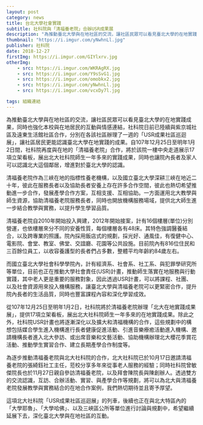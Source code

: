 ```yaml
---
layout: post
category: news
title: 台北大學社會實踐
subtitle: 社科院與「清福養老院」合辦USR成果展
description: "為推動臺北大學與在地社區的交流，讓社區民眾可以看見臺北大學的在地實踐成果，同時也強化本校與在地居民的互動與情感連結，社科院日前已陸續與紫京城社區及遠東生活館社區合作，分別在各該社區辦理了一週的「USR成果社區巡迴展」，讓社區居民更能認識臺北大學在地實踐的成果。自107年12月25日至明年1月2日間，社科院再度與在地的「清福養老院」合作，將於該院一樓中央走道展示17項立架看板，展出北大社科院師生一年多來的實踐成果，同時也讓院內長者及家人可以認識北大這個鄰居，增進對於臺北大學的認識。..."
thumbnail: "https://i.imgur.com/yNwhnLl.jpg"
publisher: 社科院
date: 2018-12-27
firstImg: https://i.imgur.com/GIYlxrv.jpg
otherImg:
    - src: https://i.imgur.com/WKRAgRX.jpg
    - src: https://i.imgur.com/Y9sSvG1.jpg
    - src: https://i.imgur.com/omobkx2.jpg
    - src: https://i.imgur.com/yNwhnLl.jpg
    - src: https://i.imgur.com/vcxDy7l.jpg

tags: 組織連結
---
```


為推動臺北大學與在地社區的交流，讓社區民眾可以看見臺北大學的在地實踐成果，同時也強化本校與在地居民的互動與情感連結，社科院日前已陸續與紫京城社區及遠東生活館社區合作，分別在各該社區辦理了一週的「USR成果社區巡迴展」，讓社區居民更能認識臺北大學在地實踐的成果。自107年12月25日至明年1月2日間，社科院再度與在地的「清福養老院」合作，將於該院一樓中央走道展示17項立架看板，展出北大社科院師生一年多來的實踐成果，同時也讓院內長者及家人可以認識北大這個鄰居，增進對於臺北大學的認識。

清福養老院作為三峽在地的指標性養老機構，以及國立臺北大學深耕三峽在地近二十年，彼此在服務長者以及協助長者安養上存在許多合作空間，彼此也熱切希望推動進一步合作，發展產學合作方案，互相支援、互相協助。一方面運用北大教學與師生資源，協助清福養老院服務長者，同時也開放機構服務場域，提供北大師生進一步結合教學與實務，以提升學生學習品質。

清福養老院自2010年開始投入興建，2012年開始接案，計有16個樓層(單位)分別營運，也依樓層來分不同的安養性質，每個樓層各有48床。其特色強調醫養結合，以及跨專業的照護。院內採用飯店式的規劃，採光好、通風佳，有復健中心、電影院、會堂、教室、佛堂、交誼廳、花園等公共設施。目前院內有816位住民和三百餘位員工，以收容養護型的長者們占多數，整體平均年齡約84歲左右。

而國立臺北大學社會科學學院內，計有經濟系、社會系、社工系、與犯罪學研究所等單位，目前也正在推動大學社會責任(USR)計畫，推動師生落實在地服務與行動實踐，其中老人更是重要的服務對象，因此透過USR計畫，可以將課程、社團、以及社會資源用來投入機構服務，讓臺北大學與清福養老院可以更緊密合作，提升院內長者的生活品質，同時也豐富課程內容和深化學習成效。

從107年12月25日至明年1月2日，社科院將於清福養老院辦理「北大在地實踐成果展」，提供17項立架看板，展出北大社科院師生一年多來的在地實踐成果。除此之外，社科院USR計畫也將逐漸深化以及擴大和清福機構的合作，這些規劃中的構想包括媒合學生進入機構進行長者健康促進活動、引進音樂療癒活動進入機構、邀請機構長者進入北大參訪、或出席音樂和文藝活動、協助機構辦理北大櫻花季賞花活動、推動學生實習合作、建立長期產學合作制度等。

為逐步推動清福養老院與北大社科院的合作，北大社科院已於10月17日邀請清福養老院的張綺鈺社工主任，蒞校分享多年來從事老人服務的經驗；同時社科院曾敏傑院長也於11月27日親自參訪清福養老院，以及拜會陳院長與陳創辦人。透過雙方的交流認識，互訪、合辦活動、實習、與產學合作等規劃，將可以為北大與清福養老院發展教學與實務結合的在地合作案例，我們熱切期待並且寄予厚望。

這項北大社科院「USR成果社區巡迴展」的列車，後續也正在與北大特區內的「大學耶魯」、「大學哈佛」、以及三峽區公所等單位進行討論與規劃中，希望繼續延展下去，深化臺北大學與在地社區的互動。
